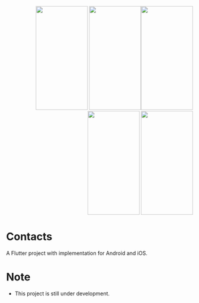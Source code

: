 <div style="text-align: right">
<img src="https://user-images.githubusercontent.com/7838718/65395021-a7533c80-dd6b-11e9-905f-f953298dd519.jpg" width="140" height="280">
<img src="https://user-images.githubusercontent.com/7838718/65395024-af12e100-dd6b-11e9-8155-8cc870354474.jpg" width="140" height="280"  style="float: right;">
<img src="https://user-images.githubusercontent.com/7838718/65395025-b0dca480-dd6b-11e9-8cec-4a1102d30727.jpg" width="140" height="280">
<img src="https://user-images.githubusercontent.com/7838718/65395026-b20dd180-dd6b-11e9-9d46-c2718724f829.jpg" width="140" height="280">
<img src="https://user-images.githubusercontent.com/7838718/65395027-b33efe80-dd6b-11e9-9f3f-19873d8ce8c1.jpg" width="140" height="280">
</div>

# Contacts

A Flutter project with implementation for Android and iOS.

# Note

* This project is still under development.

